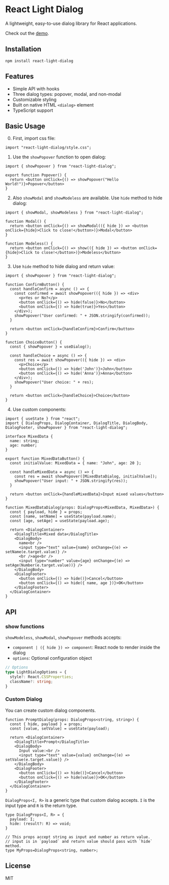 # React Light Dialog

A lightweight, easy-to-use dialog library for React applications.

Check out the [demo](https://mohhh-ok.github.io/react-light-dialog/).

## Installation

```
npm install react-light-dialog
```

## Features

- Simple API with hooks
- Three dialog types: popover, modal, and non-modal
- Customizable styling
- Built on native HTML `<dialog>` element
- TypeScript support

## Basic Usage

0. First, import css file:
  
```tsx
import "react-light-dialog/style.css";
```

1. Use the `showPopover` function to open dialog:

```tsx
import { showPopover } from "react-light-dialog";

export function Popover() {
  return <button onClick={() => showPopover("Hello World!")}>Popover</button>
}
```

2. Also `showModal` and `showModeless` are available. Use `hide` method to hide dialog:

```tsx
import { showModal, showModeless } from "react-light-dialog";

function Modal() {
  return <button onClick={() => showModal(({ hide }) => <button onClick={hide}>Click to close!</button>)}>Modal</button>
}

function Modeless() {
  return <button onClick={() => show(({ hide }) => <button onClick={hide}>Click to close!</button>)}>Modeless</button>
}
```

3. Use `hide` method to hide dialog and return value:

```tsx
import { showPopover } from "react-light-dialog";

function ConfirmButton() {
  const handleConfirm = async () => {
    const confirmed = await showPopover(({ hide }) => <div>
      <p>Yes or No?</p>
      <button onClick={() => hide(false)}>No</button>
      <button onClick={() => hide(true)}>Yes</button>
    </div>);
    showPopover("User confirmed: " + JSON.stringify(confirmed));
  }

  return <button onClick={handleConfirm}>Confirm</button>
}

function ChoiceButton() {
  const { showPopover } = useDialog();

  const handleChoice = async () => {
    const res = await showPopover(({ hide }) => <div>
      <p>Choice</p>
      <button onClick={() => hide('John')}>John</button>
      <button onClick={() => hide('Anna')}>Anna</button>
    </div>);
    showPopover("User choice: " + res);
  }
  
  return <button onClick={handleChoice}>Choice</button>
}
```

4. Use custom components:

```tsx
import { useState } from "react";
import { DialogProps, DialogContainer, DialogTitle, DialogBody, DialogFooter, showPopover } from "react-light-dialog";

interface MixedData {
  name: string;
  age: number;
}

export function MixedDataButton() {
  const initialValue: MixedData = { name: "John", age: 20 };

  const handleMixedData = async () => {
    const res = await showPopover([MixedDataDialog, initialValue]);
    showPopover("User input: " + JSON.stringify(res));
  }

  return <button onClick={handleMixedData}>Input mixed values</button>
}

function MixedDataDialog(props: DialogProps<MixedData, MixedData>) {
  const { payload, hide } = props;
  const [name, setName] = useState(payload.name);
  const [age, setAge] = useState(payload.age);

  return <DialogContainer>
    <DialogTitle>Mixed data</DialogTitle>
    <DialogBody>
      name<br />
      <input type="text" value={name} onChange={(e) => setName(e.target.value)} />
      <br />age<br />
      <input type="number" value={age} onChange={(e) => setAge(Number(e.target.value))} />
    </DialogBody>
    <DialogFooter>
      <button onClick={() => hide()}>Cancel</button>
      <button onClick={() => hide({ name, age })}>OK</button>
    </DialogFooter>
  </DialogContainer>
}
```

## API

### show functions

`showModeless`, `showModal`, `showPopover` methods accepts:
- `component | ({ hide }) => component`: React node to render inside the dialog
- `options`: Optional configuration object


```typescript
// Options
type LightDialogOptions = {
  style?: React.CSSProperties;
  className?: string;
}
```

### Custom Dialog

You can create custom dialog components.

```tsx
function PromptDialog(props: DialogProps<string, string>) {
  const { hide, payload } = props;
  const [value, setValue] = useState(payload);

  return <DialogContainer>
    <DialogTitle>Prompt</DialogTitle>
    <DialogBody>
      Input value:<br />
      <input type="text" value={value} onChange={(e) => setValue(e.target.value)} />
    </DialogBody>
    <DialogFooter>
      <button onClick={() => hide()}>Cancel</button>
      <button onClick={() => hide(value)}>OK</button>
    </DialogFooter>
  </DialogContainer>
}
```

`DialogProps<I, R>` is a generic type that custom dialog accepts. `I` is the input type and `R` is the return type.

```tsx
type DialogProps<I, R> = {
  payload: I;
  hide: (result?: R) => void;
}

// This props accept string as input and number as return value.
// input is in `payload` and return value should pass with `hide` method.
type MyProps=DialogProps<string, number>;
```

## License

MIT